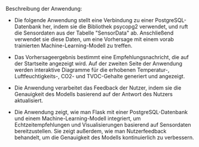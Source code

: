 Beschreibung der Anwendung:
- Die folgende Anwendung stellt eine Verbindung zu einer PostgreSQL-Datenbank her, indem sie die Bibliothek psycopg2 verwendet, und ruft die Sensordaten aus der Tabelle "SensorData" ab. Anschließend verwendet sie diese Daten, um eine Vorhersage mit einem vorab trainierten Machine-Learning-Modell zu treffen.

- Das Vorhersageergebnis bestimmt eine Empfehlungsnachricht, die auf der Startseite angezeigt wird. Auf der zweiten Seite der Anwendung werden interaktive Diagramme für die erhobenen Temperatur-, Luftfeuchtigkeits-, CO2- und TVOC-Gehalte generiert und angezeigt.

- Die Anwendung verarbeitet das Feedback der Nutzer, indem sie die Genauigkeit des Modells basierend auf der Antwort des Nutzers aktualisiert.

- Die Anwendung zeigt, wie man Flask mit einer PostgreSQL-Datenbank und einem Machine-Learning-Modell integriert, um Echtzeitempfehlungen und Visualisierungen basierend auf Sensordaten bereitzustellen. Sie zeigt außerdem, wie man Nutzerfeedback behandelt, um die Genauigkeit des Modells kontinuierlich zu verbessern.
